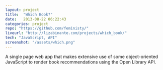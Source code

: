 ```yaml
---
layout: project
title:  "Which Book?"
date:   2013-08-22 06:22:43
categories: project
repo: "https://github.com/feministy/"
liveurl: "http://lizabinante.com/projects/which_book/"
tech: "JavaScript, API"
screenshot: "/assets/which.png"
---
```


A single page web app that makes extensive use of some object-oriented JavaScript to render book recommendations using the Open Library API.